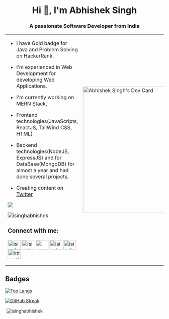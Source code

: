 <!-- - 👋 Hi, I’m @isinghabhishek
- 👀 I’m interested in ...
- 🌱 I’m currently learning ...
- 💞️ I’m looking to collaborate on ...
- 📫 How to reach me ... -->
<h1 align="center">Hi 👋, I'm Abhishek Singh</h1>
<h3 align="center">A passionate Software Developer from India</h3>
<table style="border: none;">
<tr>
<td>
 
- I have Gold badge for Java and Problem Solving on HackerRank.
 
- I'm experienced in Web Development for developing Web Applications.
 
- I'm currently working on MERN Stack, 
 
- Frontend technologies(JavaScripts, ReactJS,
TailWind CSS, HTML)
 
- Backend technologies(NodeJS, ExpressJS) and for DataBase(MongoDB) 
for almost a year and had done several projects.
 
- Creating content on [Twitter](https://twitter.com/isinghabhishek1)
 
<a href="https://twitter.com/isinghabhishek1" target="_blank" rel="noreferrer"><img 
src="https://img.shields.io/twitter/follow/isinghabhishek1?logo=twitter&style=for-the-badge&color=0891b2&labelColor=1c1917"/></a> 
 
<p align="left"> <img src="https://komarev.com/ghpvc/?username=isinghabhishek&label=Profile%20views&color=0e75b6&style=flat" alt="isinghabhishek" /> </p>

<h3 align="left">Connect with me:</h3>
<p align="left">
<a href="https://twitter.com/isinghabhishek1" target="blank"><img align="center" src="https://raw.githubusercontent.com/rahuldkjain/github-profile-readme-generator/master/src/images/icons/Social/twitter.svg" alt="isinghabhishek1" height="30" width="40" /></a>
<a href="https://linkedin.com/in/isinghabhishek/" target="blank"><img align="center" src="https://raw.githubusercontent.com/rahuldkjain/github-profile-readme-generator/master/src/images/icons/Social/linked-in-alt.svg" alt="isinghabhishek/" height="30" width="40" /></a>
<a href="https://hashnode.com/@abhiishek" target="_blank" rel="noreferrer"><img align="center" src="https://raw.githubusercontent.com/danielcranney/readme-generator/main/public/icons/socials/hashnode.svg" width="40" height="30" /></a>
<a href="https://www.hackerrank.com/isinghabhishek" target="blank"><img align="center" src="https://raw.githubusercontent.com/rahuldkjain/github-profile-readme-generator/master/src/images/icons/Social/hackerrank.svg" alt="isinghabhishek" height="30" width="40" /></a>
<a href="https://www.leetcode.com/isinghabhishek" target="blank"><img align="center" src="https://raw.githubusercontent.com/rahuldkjain/github-profile-readme-generator/master/src/images/icons/Social/leet-code.svg" alt="isinghabhishek" height="30" width="40" /></a>
<a href="https://auth.geeksforgeeks.org/user/isinghabhishek05/practice" target="blank"><img align="center" src="https://raw.githubusercontent.com/rahuldkjain/github-profile-readme-generator/master/src/images/icons/Social/geeks-for-geeks.svg" alt="https://auth.geeksforgeeks.org/user/isinghabhishek05/practice" height="30" width="40" /></a>
</p>
</td>
<td>
<a href="https://app.daily.dev/abhishekdev"><img src="https://api.daily.dev/devcards/b123d3498a0b4f1fbb1a98a09e1759f8.png?r=i7b" width="400" alt="Abhishek Singh's Dev Card"/></a>
</td>
</tr>
</table>
 
## Badges
[![Top Langs](https://github-readme-stats.vercel.app/api/top-langs/?username=isinghabhishek&layout=compact&theme=dark)](https://github.com/isinghabhishek/github-readme-stats)

[![GitHub Streak](https://streak-stats.demolab.com?user=isinghabhishek&theme=dark&mode=weekly)](https://git.io/streak-stats)

<p>&nbsp;<img align="center" src="https://github-readme-stats.vercel.app/api?username=isinghabhishek&theme=dark&show_icons=true&locale=en" alt="isinghabhishek" /></p>

<!-- <p><img align="center" src="https://github-readme-streak-stats.herokuapp.com/?user=isinghabhishek&theme=dark" alt="isinghabhishek" /></p> -->
